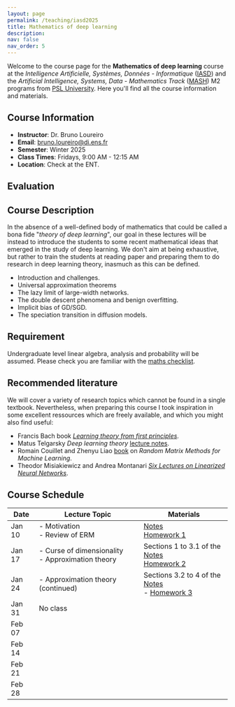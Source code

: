 ```yaml
---
layout: page
permalink: /teaching/iasd2025
title: Mathematics of deep learning
description:
nav: false
nav_order: 5
---
```


Welcome to the course page for the **Mathematics of deep learning** course at the *Intelligence Artificielle, Systèmes, Données - Informatique* ([IASD](https://dauphine.psl.eu/formations/masters/informatique/m2-intelligence-artificielle-systemes-donnees)) and the *Artificial Intelligence, Systems, Data - Mathematics Track* ([MASH](https://dauphine.psl.eu/en/training/masters-degrees/mathematics-and-applied-mathematics/masters-year-2-artificial-intelligence-systems-data/program)) M2 programs from [PSL University](https://psl.eu/). Here you'll find all the course information and materials.

## Course Information

- **Instructor**: Dr. Bruno Loureiro
- **Email**: [bruno.loureiro@di.ens.fr](mailto:bruno.loureiro@di.ens.fr)
- **Semester**: Winter 2025
- **Class Times**: Fridays, 9:00 AM - 12:15 AM
- **Location**: Check at the ENT.

## Evaluation

## Course Description

In the absence of a well-defined body of mathematics that could be called a bona fide "*theory of deep learning*", our goal in these lectures will be instead to introduce the students to some recent mathematical ideas that emerged in the study of deep learning. We don't aim at being exhaustive, but rather to train the students at reading paper and preparing them to do research in deep learning theory, inasmuch as this can be defined.

- Introduction and challenges.
- Universal approximation theorems
- The lazy limit of large-width networks.
- The double descent phenomena and benign overfitting.
- Implicit bias of GD/SGD.
- The speciation transition in diffusion models.

## Requirement

Undergraduate level linear algebra, analysis and probability will be assumed. Please check you are familiar with the [maths checklist](../assets/iasd/maths.pdf).

## Recommended literature

We will cover a variety of research topics which cannot be found in a single textbook. Nevertheless, when preparing this course I took inspiration in some excellent ressources which are freely available, and which you might also find useful:

- Francis Bach book [*Learning theory from first principles*](https://www.di.ens.fr/~fbach/ltfp_book.pdf).
- Matus Telgarsky *Deep learning theory* [lecture notes](https://mjt.cs.illinois.edu/dlt/two.pdf).
- Romain Couillet and Zhenyu Liao [book](https://polaris.imag.fr/romain.couillet/docs/RMT_ML_Book.pdf) on *Random Matrix Methods for Machine Learning*.
- Theodor Misiakiewicz and Andrea Montanari [*Six Lectures on Linearized Neural Networks*](https://arxiv.org/abs/2308.13431).

## Course Schedule

| Date        | Lecture Topic                | Materials                            |
|-------------|------------------------------|--------------------------------------|
| Jan 10     | - Motivation <br>  - Review of ERM         | [Notes](../assets/iasd/introduction.pdf) <br> [Homework 1](../assets/iasd/mathsdl_hw1.pdf)|
| Jan 17     | - Curse of dimensionality <br>  - Approximation theory | Sections 1 to 3.1 of the [Notes](../assets/iasd/approximation.pdf) <br> [Homework 2](../assets/iasd/mathsdl_hw2.pdf)|
| Jan 24     | - Approximation theory (continued) | Sections 3.2 to 4 of the [Notes](../assets/iasd/approximation.pdf) <br> - [Homework 3](../assets/iasd/mathsdl_hw3.pdf)|
| Jan 31     | No class  |  |
| Feb 07     |  |  |
| Feb 14     |  |  |
| Feb 21     |  |  |
| Feb 28     |  |  |
